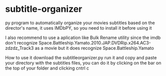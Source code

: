 # subtitle-organizer
py program to automatically organize your movies subtitles based on the director's name, it uses IMDbPY, so you need to install it before using it


I also recommend to use a aplication like Bulk Rename utility since the imdb don't recognize Space.Battleship.Yamato.2010.JAP.DVDRip.x264.AC3-zdzdz_Track3 as a movie but it does recognize Space.Battleship.Yamato

How to use it
download the subtitleorganizer.py
run it and copy and paste your directory with the subtitles files, you can do it by clicking on the bar on the top of your folder and clicking cntrl c

